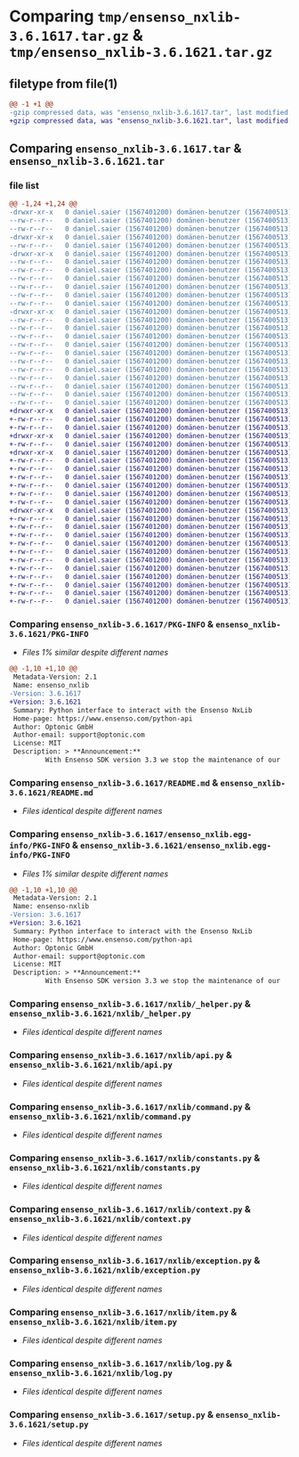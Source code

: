 # Comparing `tmp/ensenso_nxlib-3.6.1617.tar.gz` & `tmp/ensenso_nxlib-3.6.1621.tar.gz`

## filetype from file(1)

```diff
@@ -1 +1 @@
-gzip compressed data, was "ensenso_nxlib-3.6.1617.tar", last modified: Tue Mar 19 11:29:38 2024, max compression
+gzip compressed data, was "ensenso_nxlib-3.6.1621.tar", last modified: Thu Apr 18 07:16:36 2024, max compression
```

## Comparing `ensenso_nxlib-3.6.1617.tar` & `ensenso_nxlib-3.6.1621.tar`

### file list

```diff
@@ -1,24 +1,24 @@
-drwxr-xr-x   0 daniel.saier (1567401200) domänen-benutzer (1567400513)        0 2024-03-19 11:29:38.033898 ensenso_nxlib-3.6.1617/
--rw-r--r--   0 daniel.saier (1567401200) domänen-benutzer (1567400513)     1520 2024-03-19 11:29:38.037898 ensenso_nxlib-3.6.1617/PKG-INFO
--rw-r--r--   0 daniel.saier (1567401200) domänen-benutzer (1567400513)      898 2023-12-15 14:52:39.000000 ensenso_nxlib-3.6.1617/README.md
-drwxr-xr-x   0 daniel.saier (1567401200) domänen-benutzer (1567400513)        0 2024-03-19 11:29:38.033898 ensenso_nxlib-3.6.1617/ensenso_nxlib/
--rw-r--r--   0 daniel.saier (1567401200) domänen-benutzer (1567400513)      288 2023-12-15 14:52:39.000000 ensenso_nxlib-3.6.1617/ensenso_nxlib/__init__.py
-drwxr-xr-x   0 daniel.saier (1567401200) domänen-benutzer (1567400513)        0 2024-03-19 11:29:38.033898 ensenso_nxlib-3.6.1617/ensenso_nxlib.egg-info/
--rw-r--r--   0 daniel.saier (1567401200) domänen-benutzer (1567400513)     1520 2024-03-19 11:29:37.000000 ensenso_nxlib-3.6.1617/ensenso_nxlib.egg-info/PKG-INFO
--rw-r--r--   0 daniel.saier (1567401200) domänen-benutzer (1567400513)      421 2024-03-19 11:29:38.000000 ensenso_nxlib-3.6.1617/ensenso_nxlib.egg-info/SOURCES.txt
--rw-r--r--   0 daniel.saier (1567401200) domänen-benutzer (1567400513)        1 2024-03-19 11:29:37.000000 ensenso_nxlib-3.6.1617/ensenso_nxlib.egg-info/dependency_links.txt
--rw-r--r--   0 daniel.saier (1567401200) domänen-benutzer (1567400513)        1 2022-08-22 06:18:55.000000 ensenso_nxlib-3.6.1617/ensenso_nxlib.egg-info/not-zip-safe
--rw-r--r--   0 daniel.saier (1567401200) domänen-benutzer (1567400513)        6 2024-03-19 11:29:37.000000 ensenso_nxlib-3.6.1617/ensenso_nxlib.egg-info/requires.txt
--rw-r--r--   0 daniel.saier (1567401200) domänen-benutzer (1567400513)       20 2024-03-19 11:29:37.000000 ensenso_nxlib-3.6.1617/ensenso_nxlib.egg-info/top_level.txt
-drwxr-xr-x   0 daniel.saier (1567401200) domänen-benutzer (1567400513)        0 2024-03-19 11:29:38.033898 ensenso_nxlib-3.6.1617/nxlib/
--rw-r--r--   0 daniel.saier (1567401200) domänen-benutzer (1567400513)      349 2023-12-15 14:52:39.000000 ensenso_nxlib-3.6.1617/nxlib/__init__.py
--rw-r--r--   0 daniel.saier (1567401200) domänen-benutzer (1567400513)     3173 2023-12-15 14:52:39.000000 ensenso_nxlib-3.6.1617/nxlib/_helper.py
--rw-r--r--   0 daniel.saier (1567401200) domänen-benutzer (1567400513)    22444 2024-03-19 11:27:35.000000 ensenso_nxlib-3.6.1617/nxlib/api.py
--rw-r--r--   0 daniel.saier (1567401200) domänen-benutzer (1567400513)     5564 2024-03-19 11:27:35.000000 ensenso_nxlib-3.6.1617/nxlib/command.py
--rw-r--r--   0 daniel.saier (1567401200) domänen-benutzer (1567400513)    33631 2024-03-19 11:29:37.000000 ensenso_nxlib-3.6.1617/nxlib/constants.py
--rw-r--r--   0 daniel.saier (1567401200) domänen-benutzer (1567400513)    11223 2024-02-28 09:29:38.000000 ensenso_nxlib-3.6.1617/nxlib/context.py
--rw-r--r--   0 daniel.saier (1567401200) domänen-benutzer (1567400513)     2773 2024-03-19 11:27:35.000000 ensenso_nxlib-3.6.1617/nxlib/exception.py
--rw-r--r--   0 daniel.saier (1567401200) domänen-benutzer (1567400513)    22914 2023-12-15 14:52:39.000000 ensenso_nxlib-3.6.1617/nxlib/item.py
--rw-r--r--   0 daniel.saier (1567401200) domänen-benutzer (1567400513)    12236 2023-12-15 14:52:39.000000 ensenso_nxlib-3.6.1617/nxlib/log.py
--rw-r--r--   0 daniel.saier (1567401200) domänen-benutzer (1567400513)      198 2024-03-19 11:29:38.037898 ensenso_nxlib-3.6.1617/setup.cfg
--rw-r--r--   0 daniel.saier (1567401200) domänen-benutzer (1567400513)     2275 2024-03-19 11:27:35.000000 ensenso_nxlib-3.6.1617/setup.py
+drwxr-xr-x   0 daniel.saier (1567401200) domänen-benutzer (1567400513)        0 2024-04-18 07:16:36.928433 ensenso_nxlib-3.6.1621/
+-rw-r--r--   0 daniel.saier (1567401200) domänen-benutzer (1567400513)     1520 2024-04-18 07:16:36.928433 ensenso_nxlib-3.6.1621/PKG-INFO
+-rw-r--r--   0 daniel.saier (1567401200) domänen-benutzer (1567400513)      898 2023-12-15 14:52:39.000000 ensenso_nxlib-3.6.1621/README.md
+drwxr-xr-x   0 daniel.saier (1567401200) domänen-benutzer (1567400513)        0 2024-04-18 07:16:36.928433 ensenso_nxlib-3.6.1621/ensenso_nxlib/
+-rw-r--r--   0 daniel.saier (1567401200) domänen-benutzer (1567400513)      288 2023-12-15 14:52:39.000000 ensenso_nxlib-3.6.1621/ensenso_nxlib/__init__.py
+drwxr-xr-x   0 daniel.saier (1567401200) domänen-benutzer (1567400513)        0 2024-04-18 07:16:36.928433 ensenso_nxlib-3.6.1621/ensenso_nxlib.egg-info/
+-rw-r--r--   0 daniel.saier (1567401200) domänen-benutzer (1567400513)     1520 2024-04-18 07:16:36.000000 ensenso_nxlib-3.6.1621/ensenso_nxlib.egg-info/PKG-INFO
+-rw-r--r--   0 daniel.saier (1567401200) domänen-benutzer (1567400513)      421 2024-04-18 07:16:36.000000 ensenso_nxlib-3.6.1621/ensenso_nxlib.egg-info/SOURCES.txt
+-rw-r--r--   0 daniel.saier (1567401200) domänen-benutzer (1567400513)        1 2024-04-18 07:16:36.000000 ensenso_nxlib-3.6.1621/ensenso_nxlib.egg-info/dependency_links.txt
+-rw-r--r--   0 daniel.saier (1567401200) domänen-benutzer (1567400513)        1 2022-08-22 06:18:55.000000 ensenso_nxlib-3.6.1621/ensenso_nxlib.egg-info/not-zip-safe
+-rw-r--r--   0 daniel.saier (1567401200) domänen-benutzer (1567400513)        6 2024-04-18 07:16:36.000000 ensenso_nxlib-3.6.1621/ensenso_nxlib.egg-info/requires.txt
+-rw-r--r--   0 daniel.saier (1567401200) domänen-benutzer (1567400513)       20 2024-04-18 07:16:36.000000 ensenso_nxlib-3.6.1621/ensenso_nxlib.egg-info/top_level.txt
+drwxr-xr-x   0 daniel.saier (1567401200) domänen-benutzer (1567400513)        0 2024-04-18 07:16:36.928433 ensenso_nxlib-3.6.1621/nxlib/
+-rw-r--r--   0 daniel.saier (1567401200) domänen-benutzer (1567400513)      349 2023-12-15 14:52:39.000000 ensenso_nxlib-3.6.1621/nxlib/__init__.py
+-rw-r--r--   0 daniel.saier (1567401200) domänen-benutzer (1567400513)     3173 2023-12-15 14:52:39.000000 ensenso_nxlib-3.6.1621/nxlib/_helper.py
+-rw-r--r--   0 daniel.saier (1567401200) domänen-benutzer (1567400513)    22444 2024-04-18 07:15:33.000000 ensenso_nxlib-3.6.1621/nxlib/api.py
+-rw-r--r--   0 daniel.saier (1567401200) domänen-benutzer (1567400513)     5564 2024-04-18 07:15:33.000000 ensenso_nxlib-3.6.1621/nxlib/command.py
+-rw-r--r--   0 daniel.saier (1567401200) domänen-benutzer (1567400513)    33631 2024-04-18 07:16:36.000000 ensenso_nxlib-3.6.1621/nxlib/constants.py
+-rw-r--r--   0 daniel.saier (1567401200) domänen-benutzer (1567400513)    11223 2024-02-28 09:29:38.000000 ensenso_nxlib-3.6.1621/nxlib/context.py
+-rw-r--r--   0 daniel.saier (1567401200) domänen-benutzer (1567400513)     2773 2024-04-18 07:15:33.000000 ensenso_nxlib-3.6.1621/nxlib/exception.py
+-rw-r--r--   0 daniel.saier (1567401200) domänen-benutzer (1567400513)    22914 2023-12-15 14:52:39.000000 ensenso_nxlib-3.6.1621/nxlib/item.py
+-rw-r--r--   0 daniel.saier (1567401200) domänen-benutzer (1567400513)    12236 2023-12-15 14:52:39.000000 ensenso_nxlib-3.6.1621/nxlib/log.py
+-rw-r--r--   0 daniel.saier (1567401200) domänen-benutzer (1567400513)      198 2024-04-18 07:16:36.928433 ensenso_nxlib-3.6.1621/setup.cfg
+-rw-r--r--   0 daniel.saier (1567401200) domänen-benutzer (1567400513)     2275 2024-04-18 07:15:33.000000 ensenso_nxlib-3.6.1621/setup.py
```

### Comparing `ensenso_nxlib-3.6.1617/PKG-INFO` & `ensenso_nxlib-3.6.1621/PKG-INFO`

 * *Files 1% similar despite different names*

```diff
@@ -1,10 +1,10 @@
 Metadata-Version: 2.1
 Name: ensenso_nxlib
-Version: 3.6.1617
+Version: 3.6.1621
 Summary: Python interface to interact with the Ensenso NxLib
 Home-page: https://www.ensenso.com/python-api
 Author: Optonic GmbH
 Author-email: support@optonic.com
 License: MIT
 Description: > **Announcement:**
         With Ensenso SDK version 3.3 we stop the maintenance of our
```

### Comparing `ensenso_nxlib-3.6.1617/README.md` & `ensenso_nxlib-3.6.1621/README.md`

 * *Files identical despite different names*

### Comparing `ensenso_nxlib-3.6.1617/ensenso_nxlib.egg-info/PKG-INFO` & `ensenso_nxlib-3.6.1621/ensenso_nxlib.egg-info/PKG-INFO`

 * *Files 1% similar despite different names*

```diff
@@ -1,10 +1,10 @@
 Metadata-Version: 2.1
 Name: ensenso-nxlib
-Version: 3.6.1617
+Version: 3.6.1621
 Summary: Python interface to interact with the Ensenso NxLib
 Home-page: https://www.ensenso.com/python-api
 Author: Optonic GmbH
 Author-email: support@optonic.com
 License: MIT
 Description: > **Announcement:**
         With Ensenso SDK version 3.3 we stop the maintenance of our
```

### Comparing `ensenso_nxlib-3.6.1617/nxlib/_helper.py` & `ensenso_nxlib-3.6.1621/nxlib/_helper.py`

 * *Files identical despite different names*

### Comparing `ensenso_nxlib-3.6.1617/nxlib/api.py` & `ensenso_nxlib-3.6.1621/nxlib/api.py`

 * *Files identical despite different names*

### Comparing `ensenso_nxlib-3.6.1617/nxlib/command.py` & `ensenso_nxlib-3.6.1621/nxlib/command.py`

 * *Files identical despite different names*

### Comparing `ensenso_nxlib-3.6.1617/nxlib/constants.py` & `ensenso_nxlib-3.6.1621/nxlib/constants.py`

 * *Files identical despite different names*

### Comparing `ensenso_nxlib-3.6.1617/nxlib/context.py` & `ensenso_nxlib-3.6.1621/nxlib/context.py`

 * *Files identical despite different names*

### Comparing `ensenso_nxlib-3.6.1617/nxlib/exception.py` & `ensenso_nxlib-3.6.1621/nxlib/exception.py`

 * *Files identical despite different names*

### Comparing `ensenso_nxlib-3.6.1617/nxlib/item.py` & `ensenso_nxlib-3.6.1621/nxlib/item.py`

 * *Files identical despite different names*

### Comparing `ensenso_nxlib-3.6.1617/nxlib/log.py` & `ensenso_nxlib-3.6.1621/nxlib/log.py`

 * *Files identical despite different names*

### Comparing `ensenso_nxlib-3.6.1617/setup.py` & `ensenso_nxlib-3.6.1621/setup.py`

 * *Files identical despite different names*

